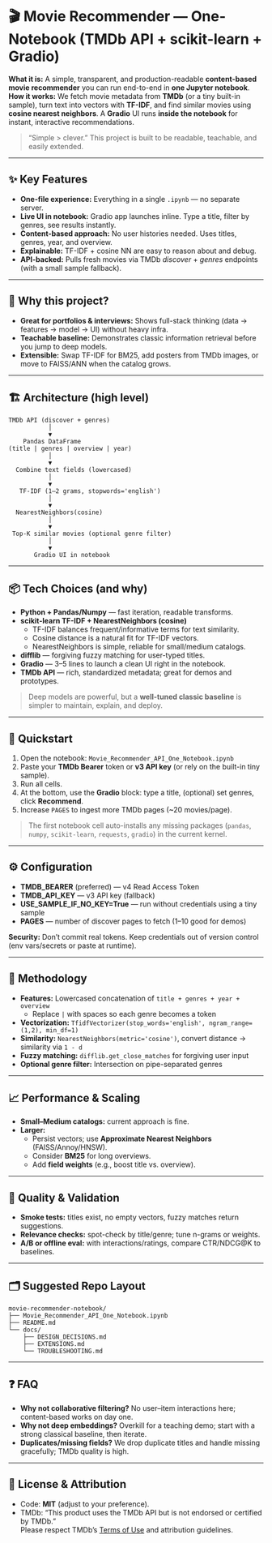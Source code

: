 # 🎬 Movie Recommender — One-Notebook (TMDb API + scikit-learn + Gradio)

**What it is:** A simple, transparent, and production-readable **content-based movie recommender** you can run end-to-end in **one Jupyter notebook**.  
**How it works:** We fetch movie metadata from **TMDb** (or a tiny built-in sample), turn text into vectors with **TF-IDF**, and find similar movies using **cosine nearest neighbors**. A **Gradio** UI runs **inside the notebook** for instant, interactive recommendations.

> “Simple > clever.” This project is built to be readable, teachable, and easily extended.

---

## ✨ Key Features
- **One-file experience:** Everything in a single `.ipynb` — no separate server.
- **Live UI in notebook:** Gradio app launches inline. Type a title, filter by genres, see results instantly.
- **Content-based approach:** No user histories needed. Uses titles, genres, year, and overview.
- **Explainable:** TF-IDF + cosine NN are easy to reason about and debug.
- **API-backed:** Pulls fresh movies via TMDb *discover* + *genres* endpoints (with a small sample fallback).

---

## 🧠 Why this project?
- **Great for portfolios & interviews:** Shows full-stack thinking (data → features → model → UI) without heavy infra.
- **Teachable baseline:** Demonstrates classic information retrieval before you jump to deep models.
- **Extensible:** Swap TF-IDF for BM25, add posters from TMDb images, or move to FAISS/ANN when the catalog grows.

---

## 🏗️ Architecture (high level)

```
TMDb API (discover + genres)
           │
           ▼
    Pandas DataFrame
(title | genres | overview | year)
           │
           ▼
  Combine text fields (lowercased)
           │
           ▼
   TF-IDF (1–2 grams, stopwords='english')
           │
           ▼
  NearestNeighbors(cosine)
           │
           ▼
 Top-K similar movies (optional genre filter)
           │
           ▼
       Gradio UI in notebook
```

---

## 📦 Tech Choices (and why)

- **Python + Pandas/Numpy** — fast iteration, readable transforms.  
- **scikit-learn TF-IDF + NearestNeighbors (cosine)**  
  - TF-IDF balances frequent/informative terms for text similarity.  
  - Cosine distance is a natural fit for TF-IDF vectors.  
  - NearestNeighbors is simple, reliable for small/medium catalogs.  
- **difflib** — forgiving fuzzy matching for user-typed titles.  
- **Gradio** — 3–5 lines to launch a clean UI right in the notebook.  
- **TMDb API** — rich, standardized metadata; great for demos and prototypes.

> Deep models are powerful, but a **well-tuned classic baseline** is simpler to maintain, explain, and deploy.

---

## 🚀 Quickstart

1) Open the notebook: `Movie_Recommender_API_One_Notebook.ipynb`  
2) Paste your **TMDb Bearer** token or **v3 API key** (or rely on the built-in tiny sample).  
3) Run all cells.  
4) At the bottom, use the **Gradio** block: type a title, (optional) set genres, click **Recommend**.  
5) Increase `PAGES` to ingest more TMDb pages (~20 movies/page).

> The first notebook cell auto-installs any missing packages (`pandas`, `numpy`, `scikit-learn`, `requests`, `gradio`) in the current kernel.

---

## ⚙️ Configuration

- **TMDB_BEARER** (preferred) — v4 Read Access Token  
- **TMDB_API_KEY** — v3 API key (fallback)  
- **USE_SAMPLE_IF_NO_KEY=True** — run without credentials using a tiny sample  
- **PAGES** — number of discover pages to fetch (1–10 good for demos)

**Security:** Don’t commit real tokens. Keep credentials out of version control (env vars/secrets or paste at runtime).

---

## 🔬 Methodology

- **Features:** Lowercased concatenation of `title + genres + year + overview`  
  - Replace `|` with spaces so each genre becomes a token  
- **Vectorization:** `TfidfVectorizer(stop_words='english', ngram_range=(1,2), min_df=1)`  
- **Similarity:** `NearestNeighbors(metric='cosine')`, convert distance → similarity via `1 - d`  
- **Fuzzy matching:** `difflib.get_close_matches` for forgiving user input  
- **Optional genre filter:** Intersection on pipe-separated genres

---

## 📈 Performance & Scaling

- **Small–Medium catalogs:** current approach is fine.  
- **Larger:**  
  - Persist vectors; use **Approximate Nearest Neighbors** (FAISS/Annoy/HNSW).  
  - Consider **BM25** for long overviews.  
  - Add **field weights** (e.g., boost title vs. overview).

---

## 🧪 Quality & Validation

- **Smoke tests:** titles exist, no empty vectors, fuzzy matches return suggestions.  
- **Relevance checks:** spot-check by title/genre; tune n-grams or weights.  
- **A/B or offline eval:** with interactions/ratings, compare CTR/NDCG@K to baselines.

---

## 🗂️ Suggested Repo Layout

```
movie-recommender-notebook/
├── Movie_Recommender_API_One_Notebook.ipynb
├── README.md
└── docs/
    ├── DESIGN_DECISIONS.md
    ├── EXTENSIONS.md
    └── TROUBLESHOOTING.md
```

---

## ❓ FAQ

- **Why not collaborative filtering?** No user–item interactions here; content-based works on day one.  
- **Why not deep embeddings?** Overkill for a teaching demo; start with a strong classical baseline, then iterate.  
- **Duplicates/missing fields?** We drop duplicate titles and handle missing gracefully; TMDb quality is high.

---

## 📜 License & Attribution

- Code: **MIT** (adjust to your preference).  
- TMDb: “This product uses the TMDb API but is not endorsed or certified by TMDb.”  
  Please respect TMDb’s [Terms of Use](https://www.themoviedb.org/terms-of-use) and attribution guidelines.
